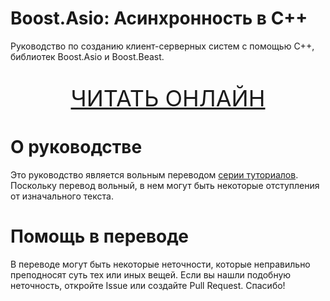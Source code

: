 # Boost.Asio: Асинхронность в C++

Руководство по созданию клиент-серверных систем с помощью C++, библиотек Boost.Asio и Boost.Beast.

<div style="text-align: center; font-size: 36px;">

[ЧИТАТЬ ОНЛАЙН](./TUTORIAL.md)

</div>



# О руководстве

Это руководство является вольным переводом [серии туториалов](https://dens.website/tutorials/cpp-asio). Поскольку перевод вольный, в нем могут быть некоторые отступления от изначального текста.


# Помощь в переводе

В переводе могут быть некоторые неточности, которые неправильно преподносят суть тех или иных вещей. Если вы нашли подобную неточность, откройте Issue или создайте Pull Request. Спасибо!